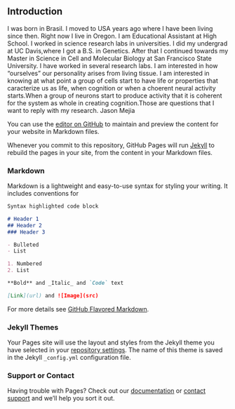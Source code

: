 ## Introduction

I was born in Brasil.
I moved to USA years ago where I have been living since then.
Right now I live in Oregon. I am Educational Assistant at High School. 
I worked in science research labs in universities.
I did my undergrad at UC Davis,where I got a B.S. in Genetics.
After that I continued towards my Master in Science in Cell and Molecular Biology at San Francisco State 
University.
I have worked in several research labs.
I am interested in how “ourselves”  our personality arises from living tissue. I am interested in knowing at what point a group of cells start to have life or properties that caracterize us as life, when cognition or when a choerent neural activity starts.When a group of neurons start to produce activity that it is coherent for the system as whole in creating cognition.Those are questions that I want to reply with my research.
Jason Mejia

You can use the [editor on GitHub](https://github.com/jasonmejia/JasonMejia/edit/master/README.md) to maintain and preview the content for your website in Markdown files.

Whenever you commit to this repository, GitHub Pages will run [Jekyll](https://jekyllrb.com/) to rebuild the pages in your site, from the content in your Markdown files.

### Markdown

Markdown is a lightweight and easy-to-use syntax for styling your writing. It includes conventions for

```markdown
Syntax highlighted code block

# Header 1
## Header 2
### Header 3

- Bulleted
- List

1. Numbered
2. List

**Bold** and _Italic_ and `Code` text

[Link](url) and ![Image](src)
```

For more details see [GitHub Flavored Markdown](https://guides.github.com/features/mastering-markdown/).

### Jekyll Themes

Your Pages site will use the layout and styles from the Jekyll theme you have selected in your [repository settings](https://github.com/jasonmejia/JasonMejia/settings). The name of this theme is saved in the Jekyll `_config.yml` configuration file.

### Support or Contact

Having trouble with Pages? Check out our [documentation](https://help.github.com/categories/github-pages-basics/) or [contact support](https://github.com/contact) and we’ll help you sort it out.
